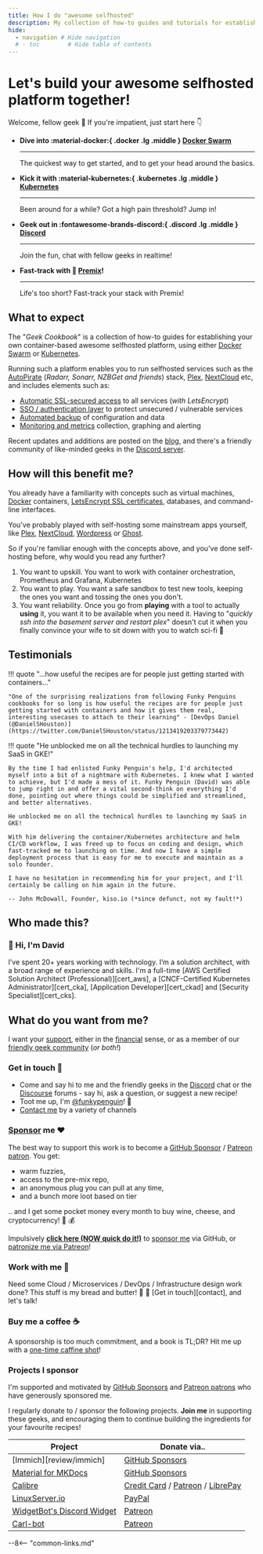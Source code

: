 ```yaml
---
title: How I do "awesome selfhosted"
description: My collection of how-to guides and tutorials for establishing your own container-based awesome selfhosted platform, using either Docker or Kubernetes.
hide:
  - navigation # Hide navigation
  # - toc        # Hide table of contents
---
```


# Let's build your awesome selfhosted platform together!

Welcome, fellow geek :wave: If you're impatient, just start here :point_down:

<div class="grid cards" markdown>

- **Dive into :material-docker:{ .docker .lg .middle } [Docker Swarm](/docker-swarm/design/)**

    ---

    The quickest way to get started, and to get your head around the basics.

- **Kick it with :material-kubernetes:{ .kubernetes .lg .middle } [Kubernetes](/kubernetes/)**

    ---

    Been around for a while? Got a high pain threshold? Jump in!

- **Geek out in :fontawesome-brands-discord:{ .discord .lg .middle } [Discord](http://chat.funkypenguin.co.nz)**

    ---

    Join the fun, chat with fellow geeks in realtime!

- **Fast-track with 🚀 [Premix](/premix/)!**

    ---

    Life's too short? Fast-track your stack with Premix!

</div>

## What to expect

The "*Geek Cookbook*" is a collection of how-to guides for establishing your own container-based awesome selfhosted platform, using either [Docker Swarm](/docker-swarm/design/) or [Kubernetes](/kubernetes/).

Running such a platform enables you to run selfhosted services such as the [AutoPirate](/recipes/autopirate/) (*Radarr, Sonarr, NZBGet and friends*) stack, [Plex](https://www.plex.tv/), [NextCloud](https://nextcloud.com/) etc, and includes elements such as:

- [Automatic SSL-secured access](/docker-swarm/traefik/) to all services (*with LetsEncrypt*)
- [SSO / authentication layer](/docker-swarm/traefik-forward-auth/) to protect unsecured / vulnerable services
- [Automated backup](/recipes/elkarbackup/) of configuration and data
- [Monitoring and metrics](/recipes/swarmprom/) collection, graphing and alerting

Recent updates and additions are posted on the [blog](/blog/), and there's a friendly community of like-minded geeks in the [Discord server](http://chat.funkypenguin.co.nz).

## How will this benefit me?

You already have a familiarity with concepts such as virtual machines, [Docker](https://www.docker.com/) containers, [LetsEncrypt SSL certificates](https://letsencrypt.org/), databases, and command-line interfaces.

You've probably played with self-hosting some mainstream apps yourself, like [Plex](https://www.plex.tv/), [NextCloud](https://nextcloud.com/), [Wordpress](https://wordpress.org/) or [Ghost](https://ghost.io/).

So if you're familiar enough with the concepts above, and you've done self-hosting before, why would you read any further?

1. You want to upskill. You want to work with container orchestration, Prometheus and Grafana, Kubernetes
2. You want to play. You want a safe sandbox to test new tools, keeping the ones you want and tossing the ones you don't.
3. You want reliability. Once you go from **playing** with a tool to actually **using** it, you want it to be available when you need it. Having to "*quickly ssh into the basement server and restart plex*" doesn't cut it when you finally convince your wife to sit down with you to watch sci-fi :robot:

## Testimonials

!!! quote "...how useful the recipes are for people just getting started with containers..."

    "One of the surprising realizations from following Funky Penguins cookbooks for so long is how useful the recipes are for people just getting started with containers and how it gives them real, interesting usecases to attach to their learning" - [DevOps Daniel (@DanielSHouston)](https://twitter.com/DanielSHouston/status/1213419203379773442)

!!! quote "He unblocked me on all the technical hurdles to launching my SaaS in GKE!"

    By the time I had enlisted Funky Penguin's help, I'd architected myself into a bit of a nightmare with Kubernetes. I knew what I wanted to achieve, but I'd made a mess of it. Funky Penguin (David) was able to jump right in and offer a vital second-think on everything I'd done, pointing out where things could be simplified and streamlined, and better alternatives. 

    He unblocked me on all the technical hurdles to launching my SaaS in GKE! 

    With him delivering the container/Kubernetes architecture and helm CI/CD workflow, I was freed up to focus on coding and design, which fast-tracked me to launching on time. And now I have a simple deployment process that is easy for me to execute and maintain as a solo founder. 

    I have no hesitation in recommending him for your project, and I'll certainly be calling on him again in the future.

    -- John McDowall, Founder, kiso.io (*since defunct, not my fault!*)

## Who made this?

### 👋 Hi, I'm David

I’ve spent 20+ years working with technology. I’m a solution architect, with a broad range of experience and skills. I'm a full-time [AWS Certified Solution Architect (Professional)][cert_aws], a [CNCF-Certified Kubernetes Administrator][cert_cka], [Application Developer][cert_ckad] and [Security Specialist][cert_cks].

## What do you want from me?

I want your [support](https://github.com/sponsors/funkypenguin), either in the [financial](https://github.com/sponsors/funkypenguin) sense, or as a member of our [friendly geek community](http://chat.funkypenguin.co.nz) (*or both!*)

### Get in touch 💬

- Come and say hi to me and the friendly geeks in the [Discord](http://chat.funkypenguin.co.nz) chat or the [Discourse](https://forum.funkypenguin.co.nz/) forums - say hi, ask a question, or suggest a new recipe!
- Toot me up, I'm [@funkypenguin](https://so.fnky.nz/@funkypenguin)! 🐘
- [Contact me](https://www.funkypenguin.co.nz/contact/) by a variety of channels

### [Sponsor](https://github.com/sponsors/funkypenguin) me ❤️

The best way to support this work is to become a [GitHub Sponsor](https://github.com/sponsors/funkypenguin) / [Patreon patron](https://www.patreon.com/bePatron?u=6982506). You get:

- warm fuzzies,
- access to the pre-mix repo,
- an anonymous plug you can pull at any time,
- and a bunch more loot based on tier

.. and I get some pocket money every month to buy wine, cheese, and cryptocurrency! 🍷 💰

Impulsively **[click here (NOW quick do it!)](https://github.com/sponsors/funkypenguin)** to [sponsor me](https://github.com/sponsors/funkypenguin) via GitHub, or [patronize me via Patreon](https://www.patreon.com/bePatron?u=6982506)!

### Work with me 🤝

Need some Cloud / Microservices / DevOps / Infrastructure design work done? This stuff is my bread and butter! :bread: :fork_and_knife: [Get in touch][contact], and let's talk!

### Buy me a coffee ☕️

A sponsorship is too much commitment, and a book is TL;DR? Hit me up with a [one-time caffine shot](https://www.buymeacoffee.com/funkypenguin)!

### Projects I sponsor

I'm supported and motivated by [GitHub Sponsors](https://github.com/sponsors/funkypenguin) and [Patreon patrons](https://www.patreon.com/funkypenguin) who have generously sponsored me.

I regularly donate to / sponsor the following projects. **Join me** in supporting these geeks, and encouraging them to continue building the ingredients for your favourite recipes!

| Project | Donate via..
| ------------- |-------------|
| [Immich][review/immich]      | [GitHub Sponsors](https://github.com/sponsors/alextran1502)
| [Material for MKDocs](https://squidfunk.github.io/mkdocs-material/) | [GitHub Sponsors](https://github.com/sponsors/squidfunk)
| [Calibre](https://calibre-ebook.com/) | [Credit Card](https://calibre-ebook.com/donate) / [Patreon](https://www.patreon.com/kovidgoyal) / [LibrePay](https://liberapay.com/kovidgoyal/donate)
| [LinuxServer.io](https://www.linuxserver.io) | [PayPal](https://www.linuxserver.io/donate)
| [WidgetBot's Discord Widget](https://widgetbot.io/) | [Patreon](https://www.patreon.com/widgetbot/overview)
| [Carl-bot](https://carl.gg/) | [Patreon](https://www.patreon.com/carlbot)

--8<-- "common-links.md"
